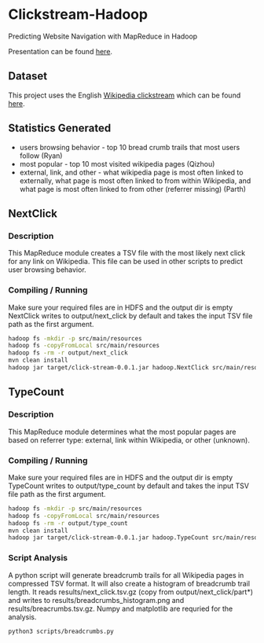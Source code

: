 # Clickstream-Hadoop

Predicting Website Navigation with MapReduce in Hadoop

Presentation can be found
[here](https://docs.google.com/presentation/d/1XSUvSYeoF0-qAdLf9mmImw0EtSuDcG2uYQrUlsExKPQ/edit?usp=sharing).

## Dataset

This project uses the English
[Wikipedia clickstream](https://meta.wikimedia.org/wiki/Research:Wikipedia_clickstream)
which can be found [here](https://dumps.wikimedia.org/other/clickstream).

## Statistics Generated

* users browsing behavior - top 10 bread crumb trails that most users follow
(Ryan)
* most popular - top 10 most visited wikipedia pages (Qizhou)
* external, link, and other - what wikipedia page is most often linked to
externally, what page is most often linked to from within Wikipedia, and what
page is most often linked to from other (referrer missing) (Parth)


## NextClick

### Description

This MapReduce module creates a TSV file with the most likely next click for
any link on Wikipedia. This file can be used in other scripts to predict user
browsing behavior.

### Compiling / Running
 
Make sure your required files are in HDFS and the output dir is empty
NextClick writes to output/next_click by default and takes the input TSV file
path as the first argument.
```bash
hadoop fs -mkdir -p src/main/resources
hadoop fs -copyFromLocal src/main/resources
hadoop fs -rm -r output/next_click
mvn clean install
hadoop jar target/click-stream-0.0.1.jar hadoop.NextClick src/main/resources/clickstream-enwiki-2018-10-abridged.tsv
```

## TypeCount

### Description

This MapReduce module determines what the most popular pages are based on referrer type: external, link within Wikipedia, or other (unknown).

### Compiling / Running
 
Make sure your required files are in HDFS and the output dir is empty
TypeCount writes to output/type_count by default and takes the input TSV file
path as the first argument.
```bash
hadoop fs -mkdir -p src/main/resources
hadoop fs -copyFromLocal src/main/resources
hadoop fs -rm -r output/type_count
mvn clean install
hadoop jar target/click-stream-0.0.1.jar hadoop.TypeCount src/main/resources/clickstream-enwiki-2018-10-abridged.tsv
```

### Script Analysis

A python script will generate breadcrumb trails for all Wikipedia pages in
compressed TSV format. It will also create a histogram of breadcrumb trail
length. It reads results/next_click.tsv.gz (copy from output/next_click/part*)
and writes to results/breadcrumbs_histogram.png and results/breacrumbs.tsv.gz.
Numpy and matplotlib are requried for the analysis.
```bash
python3 scripts/breadcrumbs.py
```
